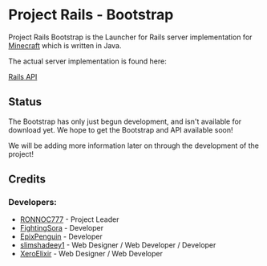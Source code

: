 Project Rails - Bootstrap
=========================

Project Rails Bootstrap is the Launcher for Rails server
implementation for [Minecraft](http://minecraft.net) which
is written in Java.

The actual server implementation is found here:

[Rails API](https://github.com/PoweredRails/Rails-API)

Status
------

The Bootstrap has only just begun development, and isn't
available for download yet. We hope to get the Bootstrap
and API available soon!

We will be adding more information later on through the
development of the project!

Credits
-------

### Developers:

 * [RONNOC777](https://github.com/RONNOC777) - Project Leader
 * [FightingSora](https://github.com/fightingsora) - Developer
 * [EpixPenguin](https://github.com/EpixPenguin) - Developer
 * [slimshadeey1](https://github.com/slimshadeey1) - Web Designer / Web Developer / Developer 
 * [XeroElixir](https://github.com/XeroElixir) - Web Designer / Web Developer

